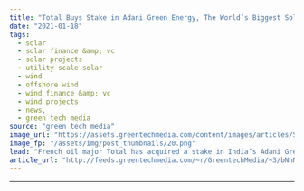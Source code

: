 ```yaml
---
title: "Total Buys Stake in Adani Green Energy, The World’s Biggest Solar Developer"
date: "2021-01-18"
tags: 
  - solar
  - solar finance &amp; vc
  - solar projects
  - utility scale solar
  - wind
  - offshore wind
  - wind finance &amp; vc
  - wind projects
  - news,
  - green tech media
source: "green tech media"
image_url: "https://assets.greentechmedia.com/content/images/articles/Solar_Project_Adani_Renewables_XL_Credit_AGEL.jpg"
image_fp: "/assets/img/post_thumbnails/20.png"
lead: "French oil major Total has acquired a stake in India’s Adani Green Energy (AGEL), a move that continues to push it ahead of its fellow European oil majors when it comes to renewables. AGEL has 3 GW of operating renewable capacity, the same in constru ..."
article_url: "http://feeds.greentechmedia.com/~r/GreentechMedia/~3/bNhNghM2RVU/total-buys-stake-in-adani-green-energy-the-worlds-biggest-solar-developer"
---
```


---
